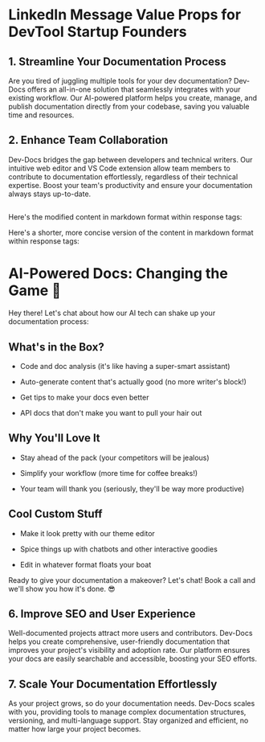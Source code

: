 # LinkedIn Message Value Props for DevTool Startup Founders

## 1. Streamline Your Documentation Process

Are you tired of juggling multiple tools for your dev documentation? Dev-Docs offers an all-in-one solution that seamlessly integrates with your existing workflow. Our AI-powered platform helps you create, manage, and publish documentation directly from your codebase, saving you valuable time and resources.

## 2. Enhance Team Collaboration

Dev-Docs bridges the gap between developers and technical writers. Our intuitive web editor and VS Code extension allow team members to contribute to documentation effortlessly, regardless of their technical expertise. Boost your team's productivity and ensure your documentation always stays up-to-date.

##

Here's the modified content in markdown format within response tags:

Here's a shorter, more concise version of the content in markdown format within response tags:

# AI-Powered Docs: Changing the Game 🚀

Hey there! Let's chat about how our AI tech can shake up your documentation process:

## What's in the Box?

* Code and doc analysis (it's like having a super-smart assistant)

* Auto-generate content that's actually good (no more writer's block!)

* Get tips to make your docs even better

* API docs that don't make you want to pull your hair out

## Why You'll Love It

* Stay ahead of the pack (your competitors will be jealous)

* Simplify your workflow (more time for coffee breaks!)

* Your team will thank you (seriously, they'll be way more productive)

## Cool Custom Stuff

* Make it look pretty with our theme editor

* Spice things up with chatbots and other interactive goodies

* Edit in whatever format floats your boat

Ready to give your documentation a makeover? Let's chat! Book a call and we'll show you how it's done. 😎

## 6. Improve SEO and User Experience

Well-documented projects attract more users and contributors. Dev-Docs helps you create comprehensive, user-friendly documentation that improves your project's visibility and adoption rate. Our platform ensures your docs are easily searchable and accessible, boosting your SEO efforts.

## 7. Scale Your Documentation Effortlessly

As your project grows, so do your documentation needs. Dev-Docs scales with you, providing tools to manage complex documentation structures, versioning, and multi-language support. Stay organized and efficient, no matter how large your project becomes.
